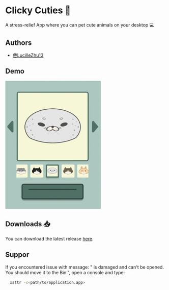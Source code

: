 # Clicky Cuties 🦭

A stress-relief App where you can pet cute animals on your desktop 💻

## Authors

- [@LucilleZhu13](https://www.github.com/LucilleZhu13)


## Demo

<img src="https://raw.githubusercontent.com/LucilleZhu13/Clicky_Cuties/main/images/demo2.gif" width="300">

## Downloads 📥

You can download the latest release [here](https://github.com/LucilleZhu13/Clicky_Cuties/releases/latest).


## Suppor
If you encountered issue with message: "<application> is damaged and can't be opened. You should move it to the Bin.", open a console and type:
```bash
  xattr -c<path/to/application.app>
```
